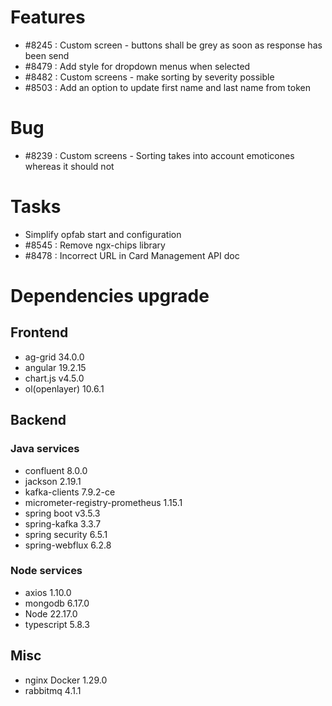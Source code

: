 
# Features

- #8245 : Custom screen - buttons shall be grey as soon as response has been send
- #8479 : Add style for dropdown menus when selected
- #8482 : Custom screens - make sorting by severity possible
- #8503 : Add an option to update first name and last name from token

# Bug

- #8239 : Custom screens - Sorting takes into account emoticones whereas it should not

# Tasks

- Simplify opfab start and configuration
- #8545 : Remove ngx-chips library
- #8478 : Incorrect URL in Card Management API doc
  
# Dependencies upgrade

## Frontend

- ag-grid 34.0.0
- angular 19.2.15
- chart.js v4.5.0
- ol(openlayer) 10.6.1
  
## Backend 


### Java services 

- confluent 8.0.0
- jackson 2.19.1
- kafka-clients 7.9.2-ce
- micrometer-registry-prometheus 1.15.1
- spring boot v3.5.3
- spring-kafka 3.3.7
- spring security 6.5.1
- spring-webflux 6.2.8
  
### Node services
 - axios 1.10.0
 - mongodb 6.17.0
 - Node 22.17.0
 - typescript 5.8.3

## Misc

- nginx Docker 1.29.0
- rabbitmq 4.1.1






